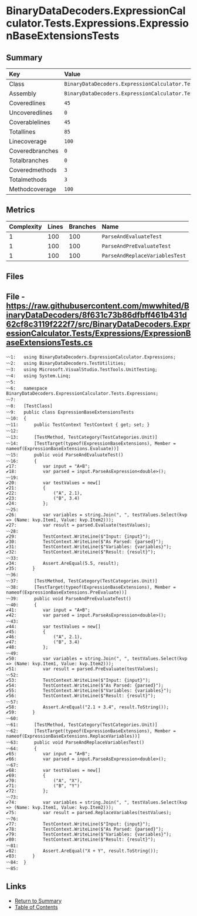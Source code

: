 ﻿# BinaryDataDecoders.ExpressionCalculator.Tests.Expressions.ExpressionBaseExtensionsTests

## Summary

| Key             | Value                                                                                     |
| :-------------- | :---------------------------------------------------------------------------------------- |
| Class           | `BinaryDataDecoders.ExpressionCalculator.Tests.Expressions.ExpressionBaseExtensionsTests` |
| Assembly        | `BinaryDataDecoders.ExpressionCalculator.Tests`                                           |
| Coveredlines    | `45`                                                                                      |
| Uncoveredlines  | `0`                                                                                       |
| Coverablelines  | `45`                                                                                      |
| Totallines      | `85`                                                                                      |
| Linecoverage    | `100`                                                                                     |
| Coveredbranches | `0`                                                                                       |
| Totalbranches   | `0`                                                                                       |
| Coveredmethods  | `3`                                                                                       |
| Totalmethods    | `3`                                                                                       |
| Methodcoverage  | `100`                                                                                     |

## Metrics

| Complexity | Lines | Branches | Name                           |
| :--------- | :---- | :------- | :----------------------------- |
| 1          | 100   | 100      | `ParseAndEvaluateTest`         |
| 1          | 100   | 100      | `ParseAndPreEvaluateTest`      |
| 1          | 100   | 100      | `ParseAndReplaceVariablesTest` |

## Files

## File - https://raw.githubusercontent.com/mwwhited/BinaryDataDecoders/8f631c73b86dfbff461b431d62cf8c3119f222f7/src/BinaryDataDecoders.ExpressionCalculator.Tests/Expressions/ExpressionBaseExtensionsTests.cs

```CSharp
〰1:   using BinaryDataDecoders.ExpressionCalculator.Expressions;
〰2:   using BinaryDataDecoders.TestUtilities;
〰3:   using Microsoft.VisualStudio.TestTools.UnitTesting;
〰4:   using System.Linq;
〰5:   
〰6:   namespace BinaryDataDecoders.ExpressionCalculator.Tests.Expressions;
〰7:   
〰8:   [TestClass]
〰9:   public class ExpressionBaseExtensionsTests
〰10:  {
〰11:      public TestContext TestContext { get; set; }
〰12:  
〰13:      [TestMethod, TestCategory(TestCategories.Unit)]
〰14:      [TestTarget(typeof(ExpressionBaseExtensions), Member = nameof(ExpressionBaseExtensions.Evaluate))]
〰15:      public void ParseAndEvaluateTest()
〰16:      {
✔17:          var input = "A+B";
✔18:          var parsed = input.ParseAsExpression<double>();
〰19:  
✔20:          var testValues = new[]
✔21:          {
✔22:              ("A", 2.1),
✔23:              ("B", 3.4)
✔24:          };
〰25:  
✔26:          var variables = string.Join(", ", testValues.Select(kvp => (Name: kvp.Item1, Value: kvp.Item2)));
✔27:          var result = parsed.Evaluate(testValues);
〰28:  
✔29:          TestContext.WriteLine($"Input: {input}");
✔30:          TestContext.WriteLine($"As Parsed: {parsed}");
✔31:          TestContext.WriteLine($"Variables: {variables}");
✔32:          TestContext.WriteLine($"Result: {result}");
〰33:  
✔34:          Assert.AreEqual(5.5, result);
✔35:      }
〰36:  
〰37:      [TestMethod, TestCategory(TestCategories.Unit)]
〰38:      [TestTarget(typeof(ExpressionBaseExtensions), Member = nameof(ExpressionBaseExtensions.PreEvaluate))]
〰39:      public void ParseAndPreEvaluateTest()
〰40:      {
✔41:          var input = "A+B";
✔42:          var parsed = input.ParseAsExpression<double>();
〰43:  
✔44:          var testValues = new[]
✔45:          {
✔46:              ("A", 2.1),
✔47:              ("B", 3.4)
✔48:          };
〰49:  
✔50:          var variables = string.Join(", ", testValues.Select(kvp => (Name: kvp.Item1, Value: kvp.Item2)));
✔51:          var result = parsed.PreEvaluate(testValues);
〰52:  
✔53:          TestContext.WriteLine($"Input: {input}");
✔54:          TestContext.WriteLine($"As Parsed: {parsed}");
✔55:          TestContext.WriteLine($"Variables: {variables}");
✔56:          TestContext.WriteLine($"Result: {result}");
〰57:  
✔58:          Assert.AreEqual("2.1 + 3.4", result.ToString());
✔59:      }
〰60:  
〰61:      [TestMethod, TestCategory(TestCategories.Unit)]
〰62:      [TestTarget(typeof(ExpressionBaseExtensions), Member = nameof(ExpressionBaseExtensions.ReplaceVariables))]
〰63:      public void ParseAndReplaceVariablesTest()
〰64:      {
✔65:          var input = "A+B";
✔66:          var parsed = input.ParseAsExpression<double>();
〰67:  
✔68:          var testValues = new[]
✔69:          {
✔70:              ("A", "X"),
✔71:              ("B", "Y")
✔72:          };
〰73:  
✔74:          var variables = string.Join(", ", testValues.Select(kvp => (Name: kvp.Item1, Value: kvp.Item2)));
✔75:          var result = parsed.ReplaceVariables(testValues);
〰76:  
✔77:          TestContext.WriteLine($"Input: {input}");
✔78:          TestContext.WriteLine($"As Parsed: {parsed}");
✔79:          TestContext.WriteLine($"Variables: {variables}");
✔80:          TestContext.WriteLine($"Result: {result}");
〰81:  
✔82:          Assert.AreEqual("X + Y", result.ToString());
✔83:      }
〰84:  }
〰85:  
```

## Links

* [Return to Summary](Summary.md)
* [Table of Contents](../TOC.md)

